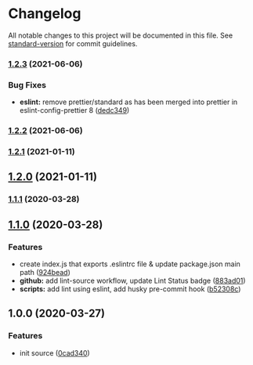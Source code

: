# Changelog

All notable changes to this project will be documented in this file. See [standard-version](https://github.com/conventional-changelog/standard-version) for commit guidelines.

### [1.2.3](https://github.com/boringcodes/eslint-config/compare/v1.2.2...v1.2.3) (2021-06-06)

### Bug Fixes

- **eslint:** remove prettier/standard as has been merged into prettier in eslint-config-prettier 8 ([dedc349](https://github.com/boringcodes/eslint-config/commit/dedc3498cc9a25ac9bda5db4637c06b4f5919b13))

### [1.2.2](https://github.com/boringcodes/eslint-config/compare/v1.2.1...v1.2.2) (2021-06-06)

### [1.2.1](https://github.com/boringcodes/eslint-config/compare/v1.2.0...v1.2.1) (2021-01-11)

## [1.2.0](https://github.com/boringcodes/eslint-config/compare/v1.1.1...v1.2.0) (2021-01-11)

### [1.1.1](https://github.com/boringcodes/eslint-config/compare/v1.1.0...v1.1.1) (2020-03-28)

## [1.1.0](https://github.com/boringcodes/eslint-config/compare/v1.0.0...v1.1.0) (2020-03-28)

### Features

- create index.js that exports .eslintrc file & update package.json main path ([924bead](https://github.com/boringcodes/eslint-config/commit/924bead))
- **github:** add lint-source workflow, update Lint Status badge ([883ad01](https://github.com/boringcodes/eslint-config/commit/883ad01))
- **scripts:** add lint using eslint, add husky pre-commit hook ([b52308c](https://github.com/boringcodes/eslint-config/commit/b52308c))

## 1.0.0 (2020-03-27)

### Features

- init source ([0cad340](https://github.com/boringcodes/eslint-config/commit/0cad340))
